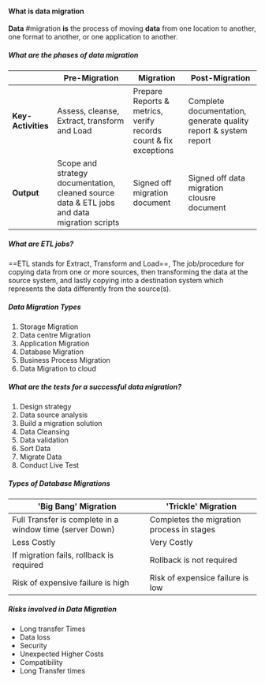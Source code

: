 #### What is data migration
**Data** #migration **is** the process of moving **data** from one location to another, one format to another, or one application to another.

##### What are the phases of data migration

|                | Pre-Migration                                                                               | Migration                                                        | Post-Migration                                                  |
| -------------- | ------------------------------------------------------------------------------------------- | ---------------------------------------------------------------- | --------------------------------------------------------------- |
| **Key-Activities** | Assess, cleanse, Extract, transform and Load                                                | Prepare Reports & metrics, verify records count & fix exceptions | Complete documentation, generate quality report & system report |
| **Output**         | Scope and strategy documentation, cleaned source data & ETL jobs and data migration scripts | Signed off migration document                                    | Signed off data migration clousre document                                                                |

##### What are ETL jobs?
==ETL stands for Extract, Transform and Load==, The job/procedure for copying data from one or more sources, then transforming the data at the source system, and lastly copying into a destination system which represents the data differently from the source(s).


##### Data Migration Types
1. Storage Migration
2. Data centre Migration
3. Application Migration
4. Database Migration
5. Business Process Migration
6. Data Migration to cloud


##### What are the tests for a successful data migration?
1. Design strategy
2. Data source analysis
3. Build a migration solution
4. Data Cleansing
5. Data validation
6. Sort Data
7. Migrate Data
8. Conduct Live Test

##### Types of Database Migrations

| 'Big Bang' Migration                                     | 'Trickle' Migration                       |
| -------------------------------------------------------- | ----------------------------------------- |
| Full Transfer is complete in a window time (server Down) | Completes the migration process in stages |
| Less Costly                                              | Very Costly                               |
| If migration fails, rollback is required                 | Rollback is not required                  |
| Risk of expensive failure is high                        | Risk of expensice failure is low          |

##### Risks involved in Data Migration
- Long transfer Times
- Data loss
- Security
- Unexpected Higher Costs
- Compatibility
- Long Transfer times
